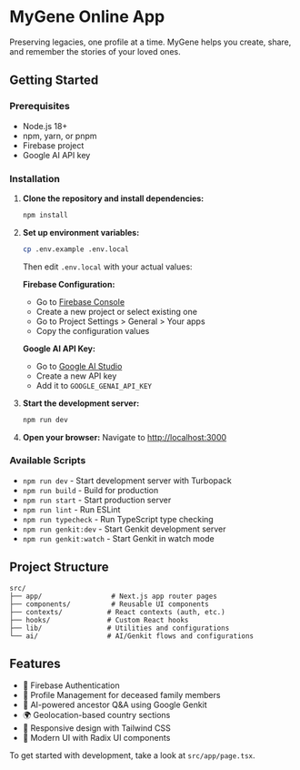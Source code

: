 # MyGene Online App

Preserving legacies, one profile at a time. MyGene helps you create, share, and remember the stories of your loved ones.

## Getting Started

### Prerequisites
- Node.js 18+ 
- npm, yarn, or pnpm
- Firebase project
- Google AI API key

### Installation

1. **Clone the repository and install dependencies:**
   ```bash
   npm install
   ```

2. **Set up environment variables:**
   ```bash
   cp .env.example .env.local
   ```
   
   Then edit `.env.local` with your actual values:

   **Firebase Configuration:**
   - Go to [Firebase Console](https://console.firebase.google.com/)
   - Create a new project or select existing one
   - Go to Project Settings > General > Your apps
   - Copy the configuration values

   **Google AI API Key:**
   - Go to [Google AI Studio](https://makersuite.google.com/app/apikey)
   - Create a new API key
   - Add it to `GOOGLE_GENAI_API_KEY`

3. **Start the development server:**
   ```bash
   npm run dev
   ```

4. **Open your browser:**
   Navigate to [http://localhost:3000](http://localhost:3000)

### Available Scripts

- `npm run dev` - Start development server with Turbopack
- `npm run build` - Build for production
- `npm run start` - Start production server
- `npm run lint` - Run ESLint
- `npm run typecheck` - Run TypeScript type checking
- `npm run genkit:dev` - Start Genkit development server
- `npm run genkit:watch` - Start Genkit in watch mode

## Project Structure

```
src/
├── app/                 # Next.js app router pages
├── components/          # Reusable UI components
├── contexts/           # React contexts (auth, etc.)
├── hooks/              # Custom React hooks
├── lib/                # Utilities and configurations
└── ai/                 # AI/Genkit flows and configurations
```

## Features

- 🔐 Firebase Authentication
- 👥 Profile Management for deceased family members
- 🤖 AI-powered ancestor Q&A using Google Genkit
- 🌍 Geolocation-based country sections
- 📱 Responsive design with Tailwind CSS
- 🎨 Modern UI with Radix UI components

To get started with development, take a look at `src/app/page.tsx`.
